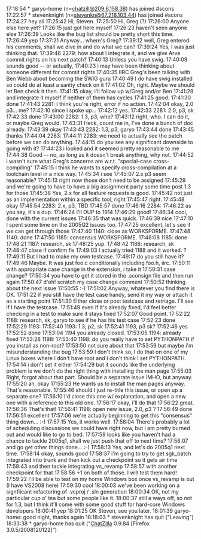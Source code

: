 
17:18:54 *      garyo-home (n=[chatzill@209.6.158.38](mailto:chatzill@209.6.158.38)) has joined #scons 17:22:57 *      stevenknight (n=[stevenkn@67.218.103.44](mailto:stevenkn@67.218.103.44)) has joined #scons 17:24:27 <stevenknight> hey all 17:25:42 <garyo-home>   Hi, Steven. 17:25:50 <garyo-home>   Hi, Greg (?) 17:26:00 <garyo-home>   Anyone else here yet? 17:26:15 <stevenknight> just got here myself 17:26:23 <stevenknight> haven't seen anyone else 17:26:39 <garyo-home>   Looks like the bug list should be pretty short this time. 17:26:49 <stevenknight> yep 17:37:21 <garyo-home>   Anyway... where's Greg? 17:39:12 <stevenknight> well, Greg entered his comments, shall we dive in and do what we can? 17:39:24 <garyo-home>   Yes, I was just thinking that. 17:39:46 <garyo-home>   2279: how about I integrate it, and we give Arve commit rights on his next patch? 17:40:13 <garyo-home>   Unless you have swig. 17:40:09 <stevenknight> sounds good -- or actually, 17:40:23 <stevenknight> i may have been thinking about someone different for commit rights 17:40:35 <stevenknight> IIRC Greg's been talking with Ben Webb about becoming the SWIG guru 17:40:49 <stevenknight> I do have swig installed so could do at least a sanity check on it 17:41:02 <garyo-home>   Oh, right.  Maybe we should let Ben check it then. 17:41:15 <stevenknight> okay, i'll follow up w/Greg and/or Ben 17:41:28 <stevenknight> and integrate it myself if neither of them has cycles 17:41:25 <garyo-home>   good. 17:41:30 <stevenknight> done 17:41:43 <garyo-home>   2281: I think you're right, error if no action. 17:42:04 <stevenknight> okay, 2.0 p3... me? 17:42:10 <stevenknight> since i spoke up... 17:42:12 <garyo-home>   yes. 17:42:33 <stevenknight> 2281:  2.0, p3, sk 17:42:33 <stevenknight> done 17:43:00 <stevenknight> 2282:  1.3, p3, who? 17:43:12 <garyo-home>   right, who.  I can do it, or maybe Greg would. 17:43:31 <garyo-home>   Heck, count me in, I've done a bunch of doc already. 17:43:39 <stevenknight> okay 17:43:43 <stevenknight> 2282:  1.3, p3, garyo 17:43:44 <stevenknight> done 17:43:45 <stevenknight> thanks 17:44:04 <stevenknight> 2283: 17:44:11 <garyo-home>   2283: we need to actually see the patch before we can do anything. 17:44:15 <stevenknight> do you see any significant downside to going with it? 17:44:23 <stevenknight> i looked and it seemed pretty reasonable to me 17:44:38 <garyo-home>   Good -- no, as long as it doesn't break anything, why not. 17:44:52 <stevenknight> i wasn't sure what Greg's concerns are w.r.t. "special-case cross-compiling" 17:45:15 <garyo-home>   I think he wants to specify cross-compilation at a toolchain level in a nice way. 17:45:34 <stevenknight> i see 17:45:07 <stevenknight> 2.x p3 seem reasonable? 17:45:13 <stevenknight> right now those don't need to be assigned 17:45:29 <stevenknight> and we're going to have to have a big assignment party some time post 1.3 for those 17:45:38 <garyo-home>   Yes, 2.x for all feature requests is good. 17:45:42 <stevenknight> not just as an implementation within a specific tool, right 17:45:47 <garyo-home>   right. 17:45:48 <stevenknight> okay 17:45:54 <stevenknight> 2283:  2.x, p3, TBD 17:45:57 <stevenknight> done 17:46:16 <stevenknight> 2284: 17:46:22 <garyo-home>   as you say, it's a dup. 17:46:24 <stevenknight> I'll DUP to 1914 17:46:29 <garyo-home>   good! 17:46:34 <stevenknight> cool, done with the current issues 17:46:35 <garyo-home>   that was quick. 17:46:39 <stevenknight> nice 17:47:10 <garyo-home>   I spent some time on the 2005Q2 issues too. 17:47:25 <stevenknight> excellent, let's see if we can get through those 17:47:40 <garyo-home>   1140: close as WORKSFORME. 17:47:48 <stevenknight> 1140:  done 17:47:50 <garyo-home>   1185: consensus WORKSFORME. 17:48:08 <stevenknight> 1185:  done 17:48:21 <stevenknight> 1187:  research, sk 17:48:25 <garyo-home>   yup. 17:48:42 <stevenknight> 1188:  research, sk 17:48:47 <stevenknight> close if confirm fix 17:49:03 <garyo-home>   I actually tried 1188 and it worked.  ? 17:49:11 <garyo-home>   But I had to make my own testcase. 17:49:17 <stevenknight> do you still have it? 17:49:46 <garyo-home>   Maybe.  It was just foo.c conditionally including foo.h, iirc. 17:50:11 <stevenknight> with appropriate case change in the extension, i take it 17:50:31 <garyo-home>   case change? 17:50:34 <stevenknight> you have to get it stored in the .sconsign file and then run again 17:50:47 <stevenknight> d'oh!  scratch my case change comment 17:50:52 <stevenknight> thinking about the next issue 17:50:55 <garyo-home>   :-) 17:51:02 <garyo-home>   Anyway, whatever you find there is OK. 17:51:22 <stevenknight> if you still have the test case handy, send it my way or attach it as a starting point 17:51:30 <garyo-home>   Either close or post testcase and retriage.  I'll see if I have the testcase. 17:51:49 <stevenknight> even if it's already fixed, i'd feel better checking in a test to make sure it stays fixed 17:52:07 <garyo-home>   Good point. 17:52:22 <stevenknight> 1188:  research, sk, garyo to see if he has his test case 17:52:23 <stevenknight> done 17:52:29 <stevenknight> 1193: 17:52:40 <stevenknight> 1193:  1.3, p2, sk 17:52:41 <garyo-home>   1193, p3 sk? 17:52:46 <garyo-home>   yes 17:52:52 <stevenknight> done 17:53:04 <garyo-home>   1194 you already closed. 17:53:05 <stevenknight> 1194:  already fixed 17:53:28 <stevenknight> 1198:   17:53:40 <garyo-home>   1198: do you really have to set PYTHONPATH if you install as non-root? 17:53:50 <stevenknight> not sure about that 17:53:59 <stevenknight> but maybe i'm misunderstanding the bug 17:53:59 <garyo-home>   I don't think so, I do that on one of my Linux boxes where I don't have root and I don't think I set PYTHONPATH. 17:54:14 <stevenknight> i don't set it either 17:54:29 <stevenknight> but it sounds like the underlying problem is we don't do the right thing with installing the man page 17:55:03 <garyo-home>   Right, forgot about that part.  Should be a separate issue IMHO, but anyway. 17:55:20 <stevenknight> ah, okay 17:55:23 <garyo-home>   He wants us to install the man pages anyway.  That's reasonable. 17:55:46 <stevenknight> should I just re-title this issue, or open up a separate one? 17:56:10 <garyo-home>   I'd close this one w/ explanation, and open a new one with a reference to this old one. 17:56:17 <stevenknight> okay, i'll do that 17:56:22 <garyo-home>   great. 17:56:36 <garyo-home>   That's that! 17:56:41 <stevenknight> 1198:  open new issue, 2.0, p3 ? 17:56:49 <stevenknight> done 17:56:51 <stevenknight> excellent 17:57:06 <stevenknight> we're actually beginning to get this "consensus" thing down...  :-) 17:57:15 <garyo-home>   Yes, it works well. 17:58:04 <garyo-home>   There's probably a lot of scheduling discussions we could have right now, but I am pretty burned out and would like to go to bed. 17:57:59 <stevenknight> looks like you haven't had a chance to tackle 2005q1, shall we just push that off to next time? 17:58:07 <stevenknight> and go get other things done... :-) 17:58:13 <garyo-home>   Yes, and let's do 2005q1 next time. 17:58:14 <stevenknight> okay, sounds good 17:58:37 <stevenknight> i'm going to try to get sgk_batch integrated into trunk and then kick out a checkpoint so it gets air time 17:58:43 <stevenknight> and then tackle integrating vs_revamp 17:58:57 <stevenknight> with another checkpoint for that 17:58:56 <garyo-home>   +1 on both of those.  I will test them hard! 17:59:22 <garyo-home>   I'll be able to test on my home Windows box once vs_revamp is out (I have VS2008 here) 17:59:30 <stevenknight> cool 18:00:03 <stevenknight> we've been working on a signfiicant refactoring of .vcproj / .sln generation 18:00:34 <garyo-home>   OK, not my particular cup o' tea but some people like it. 18:00:37 <stevenknight> still a ways off, so not for 1.3, but I think it'll come with some good stuff for hard-core Windows developers 18:00:41 <stevenknight> yep 18:01:25 <garyo-home>   OK Steven, see you later. 18:01:39 <stevenknight> garyo-home:  good night, thanks again 18:18:03 *      stevenknight has quit ("Leaving") 18:33:38 *      garyo-home has quit ("[ChatZilla](ChatZilla) 0.9.84 [Firefox 3.0.5/2008120122]") 
